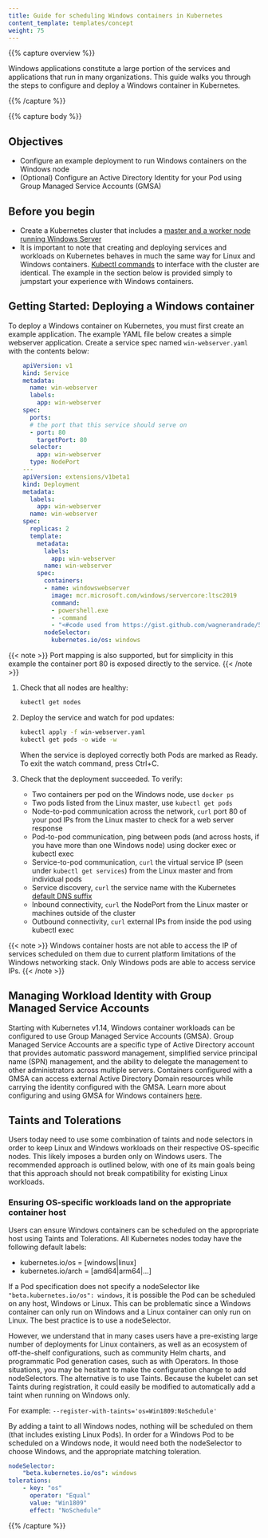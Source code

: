 ```yaml
---
title: Guide for scheduling Windows containers in Kubernetes
content_template: templates/concept
weight: 75
---
```


{{% capture overview %}}

Windows applications constitute a large portion of the services and applications that run in many organizations. This guide walks you through the steps to configure and deploy a Windows container in Kubernetes.

{{% /capture %}}

{{% capture body %}}

## Objectives

* Configure an example deployment to run Windows containers on the Windows node
* (Optional) Configure an Active Directory Identity for your Pod using Group Managed Service Accounts (GMSA)

## Before you begin

* Create a Kubernetes cluster that includes a [master and a worker node running Windows Server](/ja/docs/setup/production-environment/windows/user-guide-windows-nodes/)
* It is important to note that creating and deploying services and workloads on Kubernetes behaves in much the same way for Linux and Windows containers. [Kubectl commands](/docs/reference/kubectl/overview/) to interface with the cluster are identical. The example in the section below is provided simply to jumpstart your experience with Windows containers.

## Getting Started: Deploying a Windows container

To deploy a Windows container on Kubernetes, you must first create an example application. The example YAML file below creates a simple webserver application. Create a service spec named `win-webserver.yaml` with the contents below:

```yaml
    apiVersion: v1
    kind: Service
    metadata:
      name: win-webserver
      labels:
        app: win-webserver
    spec:
      ports:
      # the port that this service should serve on
      - port: 80
        targetPort: 80
      selector:
        app: win-webserver
      type: NodePort
    ---
    apiVersion: extensions/v1beta1
    kind: Deployment
    metadata:
      labels:
        app: win-webserver
      name: win-webserver
    spec:
      replicas: 2
      template:
        metadata:
          labels:
            app: win-webserver
          name: win-webserver
        spec:
          containers:
          - name: windowswebserver
            image: mcr.microsoft.com/windows/servercore:ltsc2019
            command:
            - powershell.exe
            - -command
            - "<#code used from https://gist.github.com/wagnerandrade/5424431#> ; $$listener = New-Object System.Net.HttpListener ; $$listener.Prefixes.Add('http://*:80/') ; $$listener.Start() ; $$callerCounts = @{} ; Write-Host('Listening at http://*:80/') ; while ($$listener.IsListening) { ;$$context = $$listener.GetContext() ;$$requestUrl = $$context.Request.Url ;$$clientIP = $$context.Request.RemoteEndPoint.Address ;$$response = $$context.Response ;Write-Host '' ;Write-Host('> {0}' -f $$requestUrl) ;  ;$$count = 1 ;$$k=$$callerCounts.Get_Item($$clientIP) ;if ($$k -ne $$null) { $$count += $$k } ;$$callerCounts.Set_Item($$clientIP, $$count) ;$$ip=(Get-NetAdapter | Get-NetIpAddress); $$header='<html><body><H1>Windows Container Web Server</H1>' ;$$callerCountsString='' ;$$callerCounts.Keys | % { $$callerCountsString+='<p>IP {0} callerCount {1} ' -f $$ip[1].IPAddress,$$callerCounts.Item($$_) } ;$$footer='</body></html>' ;$$content='{0}{1}{2}' -f $$header,$$callerCountsString,$$footer ;Write-Output $$content ;$$buffer = [System.Text.Encoding]::UTF8.GetBytes($$content) ;$$response.ContentLength64 = $$buffer.Length ;$$response.OutputStream.Write($$buffer, 0, $$buffer.Length) ;$$response.Close() ;$$responseStatus = $$response.StatusCode ;Write-Host('< {0}' -f $$responseStatus)  } ; "
          nodeSelector:
            kubernetes.io/os: windows
```

{{< note >}}
Port mapping is also supported, but for simplicity in this example the container port 80 is exposed directly to the service.
{{< /note >}}

1. Check that all nodes are healthy:

    ```bash
    kubectl get nodes
    ```

1. Deploy the service and watch for pod updates:

    ```bash
    kubectl apply -f win-webserver.yaml
    kubectl get pods -o wide -w
    ```

    When the service is deployed correctly both Pods are marked as Ready. To exit the watch command, press Ctrl+C.

1. Check that the deployment succeeded. To verify:

    * Two containers per pod on the Windows node, use `docker ps`
    * Two pods listed from the Linux master, use `kubectl get pods`
    * Node-to-pod communication across the network, `curl` port 80 of your pod IPs from the Linux master to check for a web server response
    * Pod-to-pod communication, ping between pods (and across hosts, if you have more than one Windows node) using docker exec or kubectl exec
    * Service-to-pod communication, `curl` the virtual service IP (seen under `kubectl get services`) from the Linux master and from individual pods
    * Service discovery, `curl` the service name with the Kubernetes [default DNS suffix](/ja/docs/concepts/services-networking/dns-pod-service/#services)
    * Inbound connectivity, `curl` the NodePort from the Linux master or machines outside of the cluster
    * Outbound connectivity, `curl` external IPs from inside the pod using kubectl exec

{{< note >}}
Windows container hosts are not able to access the IP of services scheduled on them due to current platform limitations of the Windows networking stack. Only Windows pods are able to access service IPs.
{{< /note >}}

## Managing Workload Identity with Group Managed Service Accounts

Starting with Kubernetes v1.14, Windows container workloads can be configured to use Group Managed Service Accounts (GMSA). Group Managed Service Accounts are a specific type of Active Directory account that provides automatic password management, simplified service principal name (SPN) management, and the ability to delegate the management to other administrators across multiple servers. Containers configured with a GMSA can access external Active Directory Domain resources while carrying the identity configured with the GMSA. Learn more about configuring and using GMSA for Windows containers [here](/docs/tasks/configure-pod-container/configure-gmsa/).

## Taints and Tolerations

Users today need to use some combination of taints and node selectors in order to keep Linux and Windows workloads on their respective OS-specific nodes. This likely imposes a burden only on Windows users. The recommended approach is outlined below, with one of its main goals being that this approach should not break compatibility for existing Linux workloads.

### Ensuring OS-specific workloads land on the appropriate container host

Users can ensure Windows containers can be scheduled on the appropriate host using Taints and Tolerations. All Kubernetes nodes today have the following default labels:

* kubernetes.io/os = [windows|linux]
* kubernetes.io/arch = [amd64|arm64|...]

If a Pod specification does not specify a nodeSelector like `"beta.kubernetes.io/os": windows`, it is possible the Pod can be scheduled on any host, Windows or Linux. This can be problematic since a Windows container can only run on Windows and a Linux container can only run on Linux. The best practice is to use a nodeSelector.

However, we understand that in many cases users have a pre-existing large number of deployments for Linux containers, as well as an ecosystem of off-the-shelf configurations, such as community Helm charts, and programmatic Pod generation cases, such as with Operators. In those situations, you may be hesitant to make the configuration change to add nodeSelectors. The alternative is to use Taints. Because the kubelet can set Taints during registration, it could easily be modified to automatically add a taint when running on Windows only.

For example:  `--register-with-taints='os=Win1809:NoSchedule'`

By adding a taint to all Windows nodes, nothing will be scheduled on them (that includes existing Linux Pods). In order for a Windows Pod to be scheduled on a Windows node, it would need both the nodeSelector to choose Windows, and the appropriate matching toleration.

```yaml
nodeSelector:
    "beta.kubernetes.io/os": windows
tolerations:
    - key: "os"
      operator: "Equal"
      value: "Win1809"
      effect: "NoSchedule"
```

{{% /capture %}}

